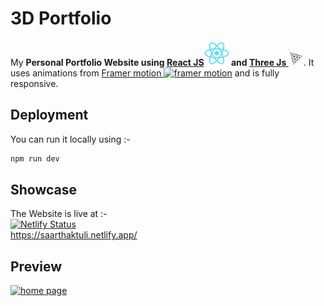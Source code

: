 # 3D Portfolio

My <b>Personal Portfolio Website using <a href="https://react.dev/">React JS<img src="https://github.com/devicons/devicon/blob/master/icons/react/react-original.svg" alt="reactjs" width="40" height="40" /></a> and <a href="https://threejs.org/docs/">Three Js <img src="https://github.com/devicons/devicon/blob/master/icons/threejs/threejs-original.svg" alt="three js" width="24" height="24" /></a></b>. It uses animations from <a href="https://www.framer.com/motion/">Framer motion <img src="https://framerusercontent.com/images/48ha9ZR9oZQGQ6gZ8YUfElP3T0A.png" alt="framer motion" height="24" width="24" /></a> and is fully responsive.

## Deployment

You can run it locally using :-

```bash
npm run dev
```

## Showcase

The Website is live at :-
<br />
[![Netlify Status](https://api.netlify.com/api/v1/badges/93f2e916-ec0f-441c-8362-95497ee644e6/deploy-status)](https://app.netlify.com/sites/saarthaktuli/deploys)
<br />
https://saarthaktuli.netlify.app/

## Preview

<a href="https://saarthaktuli.netlify.app/" target="_blank">
<img src="https://github.com/SaarthakTuli/3D_Portfolio/assets/89101837/23bcf911-f35e-492c-9273-a46c1d31519c" alt="home page" />
</a>
